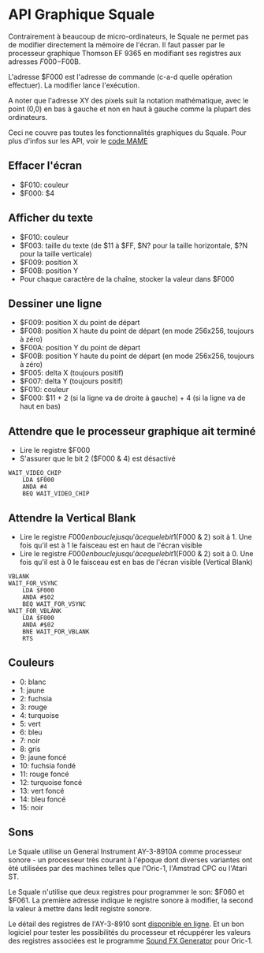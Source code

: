 # API Graphique Squale

Contrairement à beaucoup de micro-ordinateurs, le Squale ne permet pas de modifier directement la mémoire de l'écran. Il faut passer par le processeur graphique Thomson EF 9365 en modifiant ses registres aux adresses $F000-$F00B.

L'adresse $F000 est l'adresse de commande (c-a-d quelle opération effectuer). La modifier lance l'exécution.

A noter que l'adresse XY des pixels suit la notation mathématique, avec le point (0,0) en bas à gauche et non en haut à gauche comme la plupart des ordinateurs.

Ceci ne couvre pas toutes les fonctionnalités graphiques du Squale. Pour plus d'infos sur les API, voir le [code MAME](https://github.com/mamedev/mame/blob/master/src/devices/video/ef9365.cpp#L929)

## Effacer l'écran

- $F010: couleur
- $F000: $4

## Afficher du texte

- $F010: couleur
- $F003: taille du texte (de $11 à $FF, $N? pour la taille horizontale, $?N pour la taille verticale)
- $F009: position X
- $F00B: position Y
- Pour chaque caractère de la chaîne, stocker la valeur dans $F000

## Dessiner une ligne

- $F009: position X du point de départ
- $F008: position X haute du point de départ (en mode 256x256, toujours à zéro)
- $F00A: position Y du point de départ
- $F00B: position Y haute du point de départ (en mode 256x256, toujours à zéro)
- $F005: delta X (toujours positif)
- $F007: delta Y (toujours positif)
- $F010: couleur
- $F000: $11 + 2 (si la ligne va de droite à gauche) + 4 (si la ligne va de haut en bas)

## Attendre que le processeur graphique ait terminé

- Lire le registre $F000
- S'assurer que le bit 2 ($F000 & 4) est désactivé

```
WAIT_VIDEO_CHIP
    LDA $F000
    ANDA #4
    BEQ WAIT_VIDEO_CHIP
```

## Attendre la Vertical Blank

- Lire le registre $F000 en boucle jusqu'à ce que le bit 1 ($F000 & 2) soit à 1. Une fois qu'il est à 1 le faisceau est en haut de l'écran visible
- Lire le registre $F000 en boucle jusqu'à ce que le bit 1 ($F000 & 2) soit à 0. Une fois qu'il est à 0 le faisceau est en bas de l'écran visible (Vertical Blank)

```
VBLANK
WAIT_FOR_VSYNC
    LDA $F000
    ANDA #$02
    BEQ WAIT_FOR_VSYNC
WAIT_FOR_VBLANK
    LDA $F000
    ANDA #$02
    BNE WAIT_FOR_VBLANK
    RTS
```

## Couleurs

- 0: blanc
- 1: jaune
- 2: fuchsia
- 3: rouge
- 4: turquoise
- 5: vert
- 6: bleu
- 7: noir
- 8: gris
- 9: jaune foncé
- 10: fuchsia fondé
- 11: rouge foncé
- 12: turquoise foncé
- 13: vert foncé
- 14: bleu foncé
- 15: noir

## Sons

Le Squale utilise un General Instrument AY-3-8910A comme processeur sonore - un processeur très courant à l'époque dont diverses variantes ont été utilisées par des machines telles que l'Oric-1, l'Amstrad CPC ou l'Atari ST.

Le Squale n'utilise que deux registres pour programmer le son: $F060 et $F061. La première adresse indique le registre sonore à modifier, la second la valeur à mettre dans ledit registre sonore.

Le détail des registres de l'AY-3-8910 sont [disponible en ligne](https://map.grauw.nl/resources/sound/generalinstrument_ay-3-8910.pdf). Et un bon logiciel pour tester les possibilités du processeur et récuppérer les valeurs des registres associées est le programme [Sound FX Generator](https://forum.defence-force.org/viewtopic.php?t=2280) pour Oric-1.
